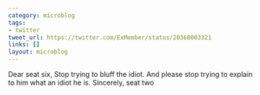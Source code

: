 ```yaml
---
category: microblog
tags:
- twitter
tweet_url: https://twitter.com/ExMember/status/20368003321
links: []
layout: microblog
---
```

Dear seat six, Stop trying to bluff the idiot. And please stop trying to explain to him what an idiot he is. Sincerely, seat two
